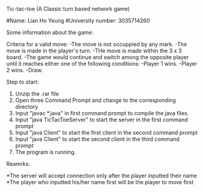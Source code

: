 Tic-tac-toe (A Classic turn based network game)

#Name: Lian Ho Yeung
#University number: 3035714260

Some information about the game:

Criteria for a valid move:
-The move is not occuppied by any mark.
-The move is made in the player's turn.
-THe move is made within the 3 x 3 board.
-The game would continue and switch among the opposite player until it reaches either one of the following conditions:
-Player 1 wins.
-Player 2 wins.
-Draw.

Step to start:
1. Unzip the .rar file
2. Open three Command Prompt and change to the corresponding directory
3. Input "javac *.java" in first command prompt to compile the java files.
4. Input "java TicTacToeServer" to start the server in the first command prompt
5. Input "java Client" to start the first client in the second command prompt
6. Input "java Client" to start the second client in the third command prompt
7. The program is running.

Reamrks:

*The server will accept connection only after the player inputted their name
*The player who inputted his/her name first will be the player to move first
